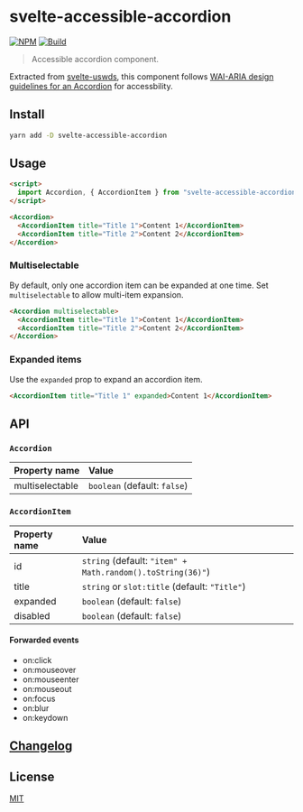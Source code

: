 # svelte-accessible-accordion

[![NPM][npm]][npm-url]
[![Build][build]][build-badge]

> Accessible accordion component.

Extracted from [svelte-uswds](https://github.com/metonym/svelte-uswds), this component follows [WAI-ARIA design guidelines for an Accordion](https://www.w3.org/TR/wai-aria-practices/examples/accordion/accordion.html) for accessbility.

## Install

```bash
yarn add -D svelte-accessible-accordion
```

## Usage

```html
<script>
  import Accordion, { AccordionItem } from "svelte-accessible-accordion";
</script>

<Accordion>
  <AccordionItem title="Title 1">Content 1</AccordionItem>
  <AccordionItem title="Title 2">Content 2</AccordionItem>
</Accordion>
```

### Multiselectable

By default, only one accordion item can be expanded at one time. Set `multiselectable` to allow multi-item expansion.

```html
<Accordion multiselectable>
  <AccordionItem title="Title 1">Content 1</AccordionItem>
  <AccordionItem title="Title 2">Content 2</AccordionItem>
</Accordion>
```

### Expanded items

Use the `expanded` prop to expand an accordion item.

```html
<AccordionItem title="Title 1" expanded>Content 1</AccordionItem>
```

## API

### `Accordion`

| Property name   | Value                        |
| :-------------- | :--------------------------- |
| multiselectable | `boolean` (default: `false`) |

### `AccordionItem`

| Property name | Value                                                      |
| :------------ | :--------------------------------------------------------- |
| id            | `string` (default: `"item" + Math.random().toString(36)"`) |
| title         | `string` or `slot:title` (default: `"Title"`)              |
| expanded      | `boolean` (default: `false`)                               |
| disabled      | `boolean` (default: `false`)                               |

#### Forwarded events

- on:click
- on:mouseover
- on:mouseenter
- on:mouseout
- on:focus
- on:blur
- on:keydown

## [Changelog](CHANGELOG.md)

## License

[MIT](LICENSE)

[npm]: https://img.shields.io/npm/v/svelte-accessible-accordion.svg?color=blue
[npm-url]: https://npmjs.com/package/svelte-accessible-accordion
[build]: https://travis-ci.com/metonym/svelte-accessible-accordion.svg?branch=master
[build-badge]: https://travis-ci.com/metonym/svelte-accessible-accordion
